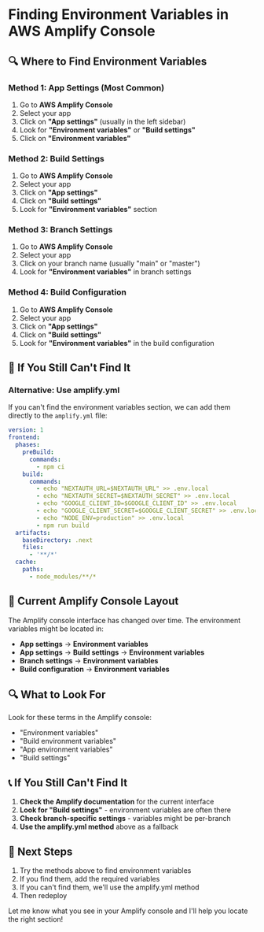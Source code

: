 # Finding Environment Variables in AWS Amplify Console

## 🔍 Where to Find Environment Variables

### Method 1: App Settings (Most Common)
1. Go to **AWS Amplify Console**
2. Select your app
3. Click on **"App settings"** (usually in the left sidebar)
4. Look for **"Environment variables"** or **"Build settings"**
5. Click on **"Environment variables"**

### Method 2: Build Settings
1. Go to **AWS Amplify Console**
2. Select your app
3. Click on **"App settings"**
4. Click on **"Build settings"**
5. Look for **"Environment variables"** section

### Method 3: Branch Settings
1. Go to **AWS Amplify Console**
2. Select your app
3. Click on your branch name (usually "main" or "master")
4. Look for **"Environment variables"** in branch settings

### Method 4: Build Configuration
1. Go to **AWS Amplify Console**
2. Select your app
3. Click on **"App settings"**
4. Click on **"Build settings"**
5. Look for **"Environment variables"** in the build configuration

## 🚨 If You Still Can't Find It

### Alternative: Use amplify.yml
If you can't find the environment variables section, we can add them directly to the `amplify.yml` file:

```yaml
version: 1
frontend:
  phases:
    preBuild:
      commands:
        - npm ci
    build:
      commands:
        - echo "NEXTAUTH_URL=$NEXTAUTH_URL" >> .env.local
        - echo "NEXTAUTH_SECRET=$NEXTAUTH_SECRET" >> .env.local
        - echo "GOOGLE_CLIENT_ID=$GOOGLE_CLIENT_ID" >> .env.local
        - echo "GOOGLE_CLIENT_SECRET=$GOOGLE_CLIENT_SECRET" >> .env.local
        - echo "NODE_ENV=production" >> .env.local
        - npm run build
  artifacts:
    baseDirectory: .next
    files:
      - '**/*'
  cache:
    paths:
      - node_modules/**/*
```

## 📱 Current Amplify Console Layout

The Amplify console interface has changed over time. The environment variables might be located in:

- **App settings** → **Environment variables**
- **App settings** → **Build settings** → **Environment variables**
- **Branch settings** → **Environment variables**
- **Build configuration** → **Environment variables**

## 🔍 What to Look For

Look for these terms in the Amplify console:
- "Environment variables"
- "Build environment variables"
- "App environment variables"
- "Build settings"

## 📞 If You Still Can't Find It

1. **Check the Amplify documentation** for the current interface
2. **Look for "Build settings"** - environment variables are often there
3. **Check branch-specific settings** - variables might be per-branch
4. **Use the amplify.yml method** above as a fallback

## 🎯 Next Steps

1. Try the methods above to find environment variables
2. If you find them, add the required variables
3. If you can't find them, we'll use the amplify.yml method
4. Then redeploy

Let me know what you see in your Amplify console and I'll help you locate the right section!